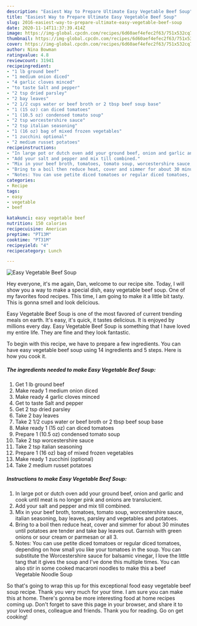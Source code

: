```yaml
---
description: "Easiest Way to Prepare Ultimate Easy Vegetable Beef Soup"
title: "Easiest Way to Prepare Ultimate Easy Vegetable Beef Soup"
slug: 2016-easiest-way-to-prepare-ultimate-easy-vegetable-beef-soup
date: 2020-11-14T11:37:39.414Z
image: https://img-global.cpcdn.com/recipes/6d60aef4efec2f63/751x532cq70/easy-vegetable-beef-soup-recipe-main-photo.jpg
thumbnail: https://img-global.cpcdn.com/recipes/6d60aef4efec2f63/751x532cq70/easy-vegetable-beef-soup-recipe-main-photo.jpg
cover: https://img-global.cpcdn.com/recipes/6d60aef4efec2f63/751x532cq70/easy-vegetable-beef-soup-recipe-main-photo.jpg
author: Nina Bowman
ratingvalue: 4.8
reviewcount: 31941
recipeingredient:
- "1 lb ground beef"
- "1 medium onion diced"
- "4 garlic cloves minced"
- "to taste Salt and pepper"
- "2 tsp dried parsley"
- "2 bay leaves"
- "2 1/2 cups water or beef broth or 2 tbsp beef soup base"
- "1 (15 oz) can diced tomatoes"
- "1 (10.5 oz) condensed tomato soup"
- "2 tsp worcestershire sauce"
- "2 tsp italian seasoning"
- "1 (16 oz) bag of mixed frozen vegetables"
- "1 zucchini optional"
- "2 medium russet potatoes"
recipeinstructions:
- "In large pot or dutch oven add your ground beef, onion and garlic and cook until meat is no longer pink and onions are translucient."
- "Add your salt and pepper and mix till combined."
- "Mix in your beef broth, tomatoes, tomato soup, worcestershire sauce, italian seasoning, bay leaves, parsley and vegetables and potatoes."
- "Bring to a boil then reduce heat, cover and simmer for about 30 minutes until potatoes are tender and take bay leaves out. Garnish with green onions or sour cream or parmesan or all 3."
- "Notes: You can use petite diced tomatoes or regular diced tomatoes, depending on how small you like your tomatoes in the soup. You can substitute the Worcestershire sauce for balsamic vinegar, I love the little tang that it gives the soup and I&#39;ve done this multiple times. You can also stir in some cooked macaroni noodles to make this a beef Vegetable Noodle Soup"
categories:
- Recipe
tags:
- easy
- vegetable
- beef

katakunci: easy vegetable beef 
nutrition: 150 calories
recipecuisine: American
preptime: "PT13M"
cooktime: "PT31M"
recipeyield: "4"
recipecategory: Lunch

---
```



![Easy Vegetable Beef Soup](https://img-global.cpcdn.com/recipes/6d60aef4efec2f63/751x532cq70/easy-vegetable-beef-soup-recipe-main-photo.jpg)

Hey everyone, it's me again, Dan, welcome to our recipe site. Today, I will show you a way to make a special dish, easy vegetable beef soup. One of my favorites food recipes. This time, I am going to make it a little bit tasty. This is gonna smell and look delicious.



Easy Vegetable Beef Soup is one of the most favored of current trending meals on earth. It's easy, it's quick, it tastes delicious. It is enjoyed by millions every day. Easy Vegetable Beef Soup is something that I have loved my entire life. They are fine and they look fantastic.


To begin with this recipe, we have to prepare a few ingredients. You can have easy vegetable beef soup using 14 ingredients and 5 steps. Here is how you cook it.

<!--inarticleads1-->

##### The ingredients needed to make Easy Vegetable Beef Soup:

1. Get 1 lb ground beef
1. Make ready 1 medium onion diced
1. Make ready 4 garlic cloves minced
1. Get to taste Salt and pepper
1. Get 2 tsp dried parsley
1. Take 2 bay leaves
1. Take 2 1/2 cups water or beef broth or 2 tbsp beef soup base
1. Make ready 1 (15 oz) can diced tomatoes
1. Prepare 1 (10.5 oz) condensed tomato soup
1. Take 2 tsp worcestershire sauce
1. Take 2 tsp italian seasoning
1. Prepare 1 (16 oz) bag of mixed frozen vegetables
1. Make ready 1 zucchini (optional)
1. Take 2 medium russet potatoes




<!--inarticleads2-->

##### Instructions to make Easy Vegetable Beef Soup:

1. In large pot or dutch oven add your ground beef, onion and garlic and cook until meat is no longer pink and onions are translucient.
1. Add your salt and pepper and mix till combined.
1. Mix in your beef broth, tomatoes, tomato soup, worcestershire sauce, italian seasoning, bay leaves, parsley and vegetables and potatoes.
1. Bring to a boil then reduce heat, cover and simmer for about 30 minutes until potatoes are tender and take bay leaves out. Garnish with green onions or sour cream or parmesan or all 3.
1. Notes: You can use petite diced tomatoes or regular diced tomatoes, depending on how small you like your tomatoes in the soup. You can substitute the Worcestershire sauce for balsamic vinegar, I love the little tang that it gives the soup and I&#39;ve done this multiple times. You can also stir in some cooked macaroni noodles to make this a beef Vegetable Noodle Soup




So that's going to wrap this up for this exceptional food easy vegetable beef soup recipe. Thank you very much for your time. I am sure you can make this at home. There's gonna be more interesting food at home recipes coming up. Don't forget to save this page in your browser, and share it to your loved ones, colleague and friends. Thank you for reading. Go on get cooking!
